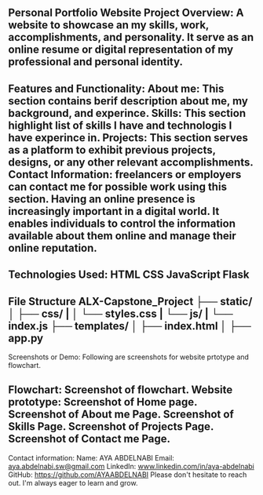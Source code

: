 Personal Portfolio Website
Project Overview:
A website to showcase an my skills, work, accomplishments, and personality. It serve as an online resume or digital representation of my professional and personal identity.
---------------------------------------------------------------------------------------------------------
Features and Functionality:
About me: This section contains berif description about me, my background, and experince.
Skills: This section highlight list of skills I have and technologis I have experince in.
Projects: This section serves as a platform to exhibit previous projects, designs, or any other relevant accomplishments.
Contact Information: freelancers or employers can contact me for possible work using this section.
Having an online presence is increasingly important in a digital world. It enables individuals to control the information available about them online and manage their online reputation.
--------------------------------------------------------------
Technologies Used:
HTML
CSS
JavaScript
Flask
---------------------------------------------------------
File Structure
ALX-Capstone_Project ├── static/ │ ├── css/ | │ └── styles.css | └── js/ | └── index.js ├── templates/ │ ├── index.html │
├── app.py
-----------------------------------------------------------------
Screenshots or Demo:
Following are screenshots for website prtotype and flowchart.

Flowchart: Screenshot of flowchart.
Website prototype: Screenshot of Home page.
Screenshot of About me Page.
Screenshot of Skills Page.
Screenshot of Projects Page.
Screenshot of Contact me Page.
----------------------------------------------------------------------------------------
Contact information:
Name: AYA ABDELNABI
Email: aya.abdelnabi.sw@gmail.com
LinkedIn: www.linkedin.com/in/aya-abdelnabi
GitHub: https://github.com/AYAABDELNABI
Please don't hesitate to reach out. I'm always eager to learn and grow.
